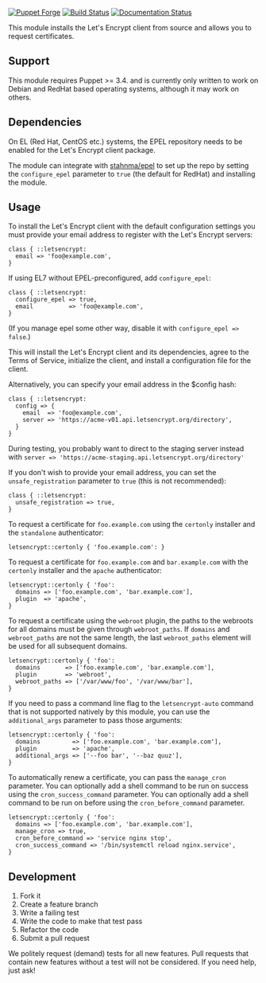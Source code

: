 [![Puppet Forge](http://img.shields.io/puppetforge/v/danzilio/letsencrypt.svg?style=flat)](https://forge.puppetlabs.com/danzilio/letsencrypt) [![Build Status](https://travis-ci.org/danzilio/puppet-letsencrypt.svg)](https://travis-ci.org/danzilio/puppet-letsencrypt) [![Documentation Status](http://img.shields.io/badge/docs-puppet--strings-ff69b4.svg?style=flat)](http://danzilio.github.io/puppet-letsencrypt)

This module installs the Let's Encrypt client from source and allows you to request certificates.

## Support

This module requires Puppet >= 3.4. and is currently only written to work on
Debian and RedHat based operating systems, although it may work on others.

## Dependencies

On EL (Red Hat, CentOS etc.) systems, the EPEL repository needs to be enabled
for the Let's Encrypt client package.

The module can integrate with [stahnma/epel](https://forge.puppetlabs.com/stahnma/epel)
to set up the repo by setting the `configure_epel` parameter to `true` (the default for RedHat) and
installing the module.

## Usage

To install the Let's Encrypt client with the default configuration settings you
must provide your email address to register with the Let's Encrypt servers:

```puppet
class { ::letsencrypt:
  email => 'foo@example.com',
}
```

If using EL7 without EPEL-preconfigured, add `configure_epel`:

```puppet
class { ::letsencrypt:
  configure_epel => true,
  email          => 'foo@example.com',
}
```

(If you manage epel some other way, disable it with `configure_epel => false`.)

This will install the Let's Encrypt client and its dependencies, agree to the
Terms of Service, initialize the client, and install a configuration file for
the client.

Alternatively, you can specify your email address in the $config hash:

```puppet
class { ::letsencrypt:
  config => {
    email  => 'foo@example.com',
    server => 'https://acme-v01.api.letsencrypt.org/directory',
  }
}
```
During testing, you probably want to direct to the staging server instead with
`server => 'https://acme-staging.api.letsencrypt.org/directory'`


If you don't wish to provide your email address, you can set the
`unsafe_registration` parameter to `true` (this is not recommended):

```puppet
class { ::letsencrypt:
  unsafe_registration => true,
}
```

To request a certificate for `foo.example.com` using the `certonly` installer
and the `standalone` authenticator:

```puppet
letsencrypt::certonly { 'foo.example.com': }
```

To request a certificate for `foo.example.com` and `bar.example.com` with the
`certonly` installer and the `apache` authenticator:

```puppet
letsencrypt::certonly { 'foo':
  domains => ['foo.example.com', 'bar.example.com'],
  plugin  => 'apache',
}
```

To request a certificate using the `webroot` plugin, the paths to the webroots
for all domains must be given through `webroot_paths`. If `domains` and
`webroot_paths` are not the same length, the last `webroot_paths` element will
be used for all subsequent domains.

```puppet
letsencrypt::certonly { 'foo':
  domains       => ['foo.example.com', 'bar.example.com'],
  plugin        => 'webroot',
  webroot_paths => ['/var/www/foo', '/var/www/bar'],
}
```

If you need to pass a command line flag to the `letsencrypt-auto` command that
is not supported natively by this module, you can use the `additional_args`
parameter to pass those arguments:

```puppet
letsencrypt::certonly { 'foo':
  domains         => ['foo.example.com', 'bar.example.com'],
  plugin          => 'apache',
  additional_args => ['--foo bar', '--baz quuz'],
}
```

To automatically renew a certificate, you can pass the `manage_cron` parameter.
You can optionally add a shell command to be run on success using the `cron_success_command` parameter.
You can optionally add a shell command to be run on before using the `cron_before_command` parameter.

```puppet
letsencrypt::certonly { 'foo':
  domains => ['foo.example.com', 'bar.example.com'],
  manage_cron => true,
  cron_before_command => 'service nginx stop',
  cron_success_command => '/bin/systemctl reload nginx.service',
}
```

## Development

1. Fork it
2. Create a feature branch
3. Write a failing test
4. Write the code to make that test pass
5. Refactor the code
6. Submit a pull request

We politely request (demand) tests for all new features. Pull requests that contain new features without a test will not be considered. If you need help, just ask!
